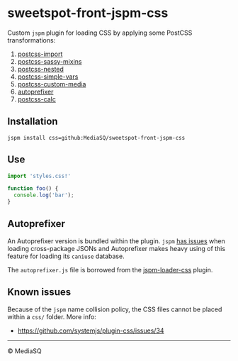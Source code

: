 # sweetspot-front-jspm-css

Custom `jspm` plugin for loading CSS by applying some PostCSS transformations:

1. [postcss-import](https://github.com/postcss/postcss-import)
1. [postcss-sassy-mixins](https://github.com/andyjansson/postcss-sassy-mixins)
1. [postcss-nested](https://github.com/postcss/postcss-nested)
1. [postcss-simple-vars](https://github.com/postcss/postcss-simple-vars)
1. [postcss-custom-media](https://github.com/postcss/postcss-custom-media)
1. [autoprefixer](https://github.com/postcss/autoprefixer)
1. [postcss-calc](https://github.com/postcss/postcss-calc)

## Installation

```
jspm install css=github:MediaSQ/sweetspot-front-jspm-css
```

## Use

```javascript
import 'styles.css!'

function foo() {
  console.log('bar');
}
```

## Autoprefixer

An Autoprefixer version is bundled within the plugin. `jspm` [has issues](https://github.com/jspm/npm/issues/52) when loading cross-package JSONs and Autoprefixer makes heavy using of this feature for loading its `caniuse` database.

The `autoprefixer.js` file is borrowed from the  [jspm-loader-css](https://github.com/geelen/jspm-loader-css) plugin.

## Known issues

Because of the `jspm` name collision policy, the CSS files cannot be placed within a `css/` folder. More info:

* https://github.com/systemjs/plugin-css/issues/34

***

© MediaSQ
